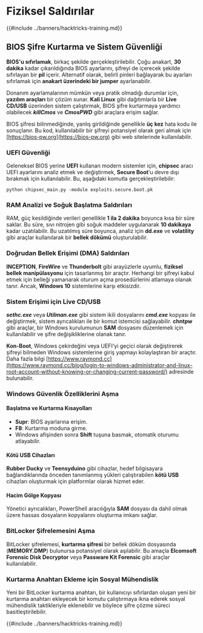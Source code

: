 # Fiziksel Saldırılar

{{#include ../banners/hacktricks-training.md}}

## BIOS Şifre Kurtarma ve Sistem Güvenliği

**BIOS'u sıfırlamak**, birkaç şekilde gerçekleştirilebilir. Çoğu anakart, **30 dakika** kadar çıkarıldığında BIOS ayarlarını, şifreyi de içerecek şekilde sıfırlayan bir **pil** içerir. Alternatif olarak, belirli pinleri bağlayarak bu ayarları sıfırlamak için **anakart üzerindeki bir jumper** ayarlanabilir.

Donanım ayarlamalarının mümkün veya pratik olmadığı durumlar için, **yazılım araçları** bir çözüm sunar. **Kali Linux** gibi dağıtımlarla bir **Live CD/USB** üzerinden sistem çalıştırmak, BIOS şifre kurtarmaya yardımcı olabilecek **_killCmos_** ve **_CmosPWD_** gibi araçlara erişim sağlar.

BIOS şifresi bilinmediğinde, yanlış girildiğinde genellikle **üç kez** hata kodu ile sonuçlanır. Bu kod, kullanılabilir bir şifreyi potansiyel olarak geri almak için [https://bios-pw.org](https://bios-pw.org) gibi web sitelerinde kullanılabilir.

### UEFI Güvenliği

Geleneksel BIOS yerine **UEFI** kullanan modern sistemler için, **chipsec** aracı UEFI ayarlarını analiz etmek ve değiştirmek, **Secure Boot**'u devre dışı bırakmak için kullanılabilir. Bu, aşağıdaki komutla gerçekleştirilebilir:

`python chipsec_main.py -module exploits.secure.boot.pk`

### RAM Analizi ve Soğuk Başlatma Saldırıları

RAM, güç kesildiğinde verileri genellikle **1 ila 2 dakika** boyunca kısa bir süre saklar. Bu süre, sıvı nitrojen gibi soğuk maddeler uygulanarak **10 dakikaya** kadar uzatılabilir. Bu uzatılmış süre boyunca, analiz için **dd.exe** ve **volatility** gibi araçlar kullanılarak bir **bellek dökümü** oluşturulabilir.

### Doğrudan Bellek Erişimi (DMA) Saldırıları

**INCEPTION**, **FireWire** ve **Thunderbolt** gibi arayüzlerle uyumlu, **fiziksel bellek manipülasyonu** için tasarlanmış bir araçtır. Herhangi bir şifreyi kabul etmek için belleği yamanarak oturum açma prosedürlerini atlamaya olanak tanır. Ancak, **Windows 10** sistemlerine karşı etkisizdir.

### Sistem Erişimi için Live CD/USB

**_sethc.exe_** veya **_Utilman.exe_** gibi sistem ikili dosyalarını **_cmd.exe_** kopyası ile değiştirmek, sistem ayrıcalıkları ile bir komut istemcisi sağlayabilir. **chntpw** gibi araçlar, bir Windows kurulumunun **SAM** dosyasını düzenlemek için kullanılabilir ve şifre değişikliklerine olanak tanır.

**Kon-Boot**, Windows çekirdeğini veya UEFI'yi geçici olarak değiştirerek şifreyi bilmeden Windows sistemlerine giriş yapmayı kolaylaştıran bir araçtır. Daha fazla bilgi [https://www.raymond.cc](https://www.raymond.cc/blog/login-to-windows-administrator-and-linux-root-account-without-knowing-or-changing-current-password/) adresinde bulunabilir.

### Windows Güvenlik Özelliklerini Aşma

#### Başlatma ve Kurtarma Kısayolları

- **Supr**: BIOS ayarlarına erişim.
- **F8**: Kurtarma moduna girme.
- Windows afişinden sonra **Shift** tuşuna basmak, otomatik oturumu atlayabilir.

#### Kötü USB Cihazları

**Rubber Ducky** ve **Teensyduino** gibi cihazlar, hedef bilgisayara bağlandıklarında önceden tanımlanmış yükleri çalıştırabilen **kötü USB** cihazları oluşturmak için platformlar olarak hizmet eder.

#### Hacim Gölge Kopyası

Yönetici ayrıcalıkları, PowerShell aracılığıyla **SAM** dosyası da dahil olmak üzere hassas dosyaların kopyalarını oluşturma imkanı sağlar.

### BitLocker Şifrelemesini Aşma

BitLocker şifrelemesi, **kurtarma şifresi** bir bellek döküm dosyasında (**MEMORY.DMP**) bulunursa potansiyel olarak aşılabilir. Bu amaçla **Elcomsoft Forensic Disk Decryptor** veya **Passware Kit Forensic** gibi araçlar kullanılabilir.

### Kurtarma Anahtarı Ekleme için Sosyal Mühendislik

Yeni bir BitLocker kurtarma anahtarı, bir kullanıcıyı sıfırlardan oluşan yeni bir kurtarma anahtarı ekleyecek bir komutu çalıştırmaya ikna ederek sosyal mühendislik taktikleriyle eklenebilir ve böylece şifre çözme süreci basitleştirilebilir.

{{#include ../banners/hacktricks-training.md}}
